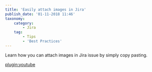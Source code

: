 ```yaml
---
title: 'Easily attach images in Jira'
publish_date: '01-11-2018 11:46'
taxonomy:
    category:
        - Jira
    tag:
        - Tips
        - 'Best Practices'
---
```


Learn how you can attach images in Jira issue by simply copy pasting.

[plugin:youtube](https://youtu.be/YHO9wxPrUDc)